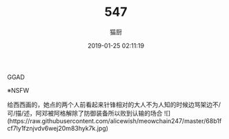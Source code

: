 ﻿---
layout: post
title: 547
date: 2019-01-25 02:11:19
updated: 2019-01-31 09:13:04
comments: true
categories: [Photo]
tags: [格邓, ggad]
author: "猫厨"
description: ""
toc: true
---

<p>GGAD</p> 
<p>※NSFW
<p>给西西画的，她点的两个人前看起来针锋相对的大人不为人知的时候边骂架边不/可/描/述，阿邓被阿格解除了防御装备所以败到认输的场合
![](https://raw.githubusercontent.com/alicewish/meowchain247/master/68b1fcf7ly1fznjvdv6wej20m83hyk7k.jpg)